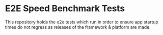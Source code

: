 # E2E Speed Benchmark Tests

This repository holds the e2e tests which run in order to ensure app startup times do not
regress as releases of the framework & platform are made. 